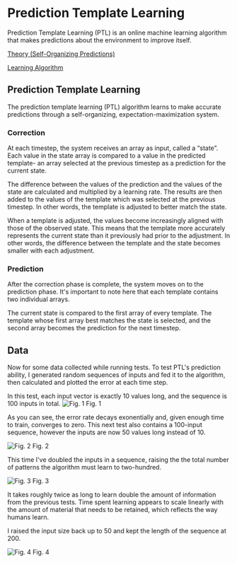 # Prediction Template Learning
Prediction Template Learning (PTL) is an online machine learning algorithm that makes predictions about the environment to improve itself.

[Theory (Self-Organizing Predictions)](https://github.com/CarsonScott/self-organizing-predictions)

[Learning Algorithm ](https://github.com/CarsonScott/TLearner)

## Prediction Template Learning
The prediction template learning (PTL) algorithm learns to make accurate predictions through a self-organizing, expectation-maximization system.

### Correction

At each timestep, the system receives an array as input, called a “state”. Each value in the state array is compared to a value in the predicted template- an array selected at the previous timestep as a prediction for the current state.

The difference between the values of the prediction and the values of the state are calculated and multiplied by a learning rate. The results are then added to the values of the template which was selected at the previous timestep. In other words, the template is adjusted to better match the state.

When a template is adjusted, the values become increasingly aligned with those of the observed state. This means that the template more accurately represents the current state than it previously had prior to the adjustment. In other words, the difference between the template and the state becomes smaller with each adjustment.

### Prediction

After the correction phase is complete, the system moves on to the prediction phase. It's important to note here that each template contains two individual arrays.

The current state is compared to the first array of every template. The template whose first array best matches the state is selected, and the second array becomes the prediction for the next timestep.

## Data
Now for some data collected while running tests. To test PTL's prediction ability, I generated random sequences of inputs and fed it to the algorithm, then calculated and plotted the error at each time step. 

In this test, each input vector is exactly 10 values long, and the sequence is 100 inputs in total.
![Fig. 1](https://github.com/CarsonScott/Prediction-Template-Learning/blob/master/img/figure_1.png)
Fig. 1

As you can see, the error rate decays exonentially and, given enough time to train, converges to zero. This next test also contains a 100-input sequence, however the inputs are now 50 values long instead of 10. 

![Fig. 2](https://github.com/CarsonScott/Prediction-Template-Learning/blob/master/img/figure_2.png)
Fig. 2

This time I've doubled the inputs in a sequence, raising the the total number of patterns the algorithm must learn to two-hundred.

![Fig. 3](https://github.com/CarsonScott/Prediction-Template-Learning/blob/master/img/figure_3.png)
Fig. 3

It takes roughly twice as long to learn double the amount of information from the previous tests. Time spent learning appears to scale linearly with the amount of material that needs to be retained, which reflects the way humans learn.

I raised the input size back up to 50 and kept the length of the sequence at 200.

![Fig. 4](https://github.com/CarsonScott/Prediction-Template-Learning/blob/master/img/figure_4.png)
Fig. 4
